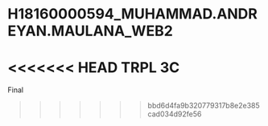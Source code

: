 # H18160000594_MUHAMMAD.ANDREYAN.MAULANA_WEB2
<<<<<<< HEAD
TRPL 3C
=======
Final
>>>>>>> bbd6d4fa9b320779317b8e2e385cad034d92fe56
